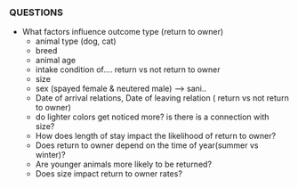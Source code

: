 ### QUESTIONS


- What factors influence outcome type (return to owner)
  - animal type (dog, cat)
  - breed
  - animal age
  - intake condition of.... return vs not return to owner
  - size
  - sex (spayed female & neutered male) --> sani..
  - Date of arrival relations, Date of leaving relation ( return vs not return to owner)
  - do lighter colors get noticed more? is there is a connection with size?
  - How does length of stay impact the likelihood of return to owner?
  - Does return to owner depend on the time of year(summer vs winter)?
  - Are younger animals more likely to be returned?
  - Does size impact return to owner rates?


